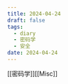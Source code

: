 ```yaml
---
title: 2024-04-24
draft: false
tags:
  - diary
  - 密码学
  - 安全
date: 2024-04-24
---
```


[[密码学]][[Misc]]
